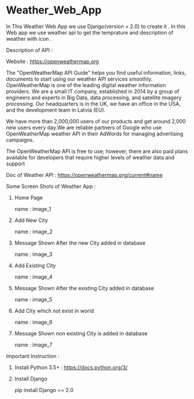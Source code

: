 # Weather_Web_App

In This Weather Web App we use Django(version = 2.0) to create it . In this Web app we use weather api to get the temprature and
description of weather with icon . 

Description of API :

Website : https://openweathermap.org

The "OpenWeatherMap API Guide" helps you find useful information, links, documents to start using our weather API services smoothly.
OpenWeatherMap is one of the leading digital weather information providers. We are a small IT company, established in 2014 by a group 
of engineers and experts in Big Data, data processing, and satellite imagery processing. Our headquarters is in the UK, we have an 
office in the USA, and the development team in Latvia (EU).

We have more than 2,000,000 users of our products and get around 2,000 new users every day.We are reliable partners of Google who use 
OpenWeatherMap weather API in their AdWords for managing advertising campaigns.

The OpenWeatherMap API is free to use; however, there are also paid plans available for developers that require higher levels of weather 
data and support


Doc of Weather API : https://openweathermap.org/current#name

Some Screen Shots of Weather App :

1. Home Page 

   name : image_1

2. Add New City

   name : image_2

3. Message Shown After the new City added in database

   name : image_3

4. Add Existing City

   name : image_4

5. Message Shown After the existing City added in database

   name : image_5

6. Add City which not exist in world 

   name : image_6

7. Message Shown non existing City is added in database

   name : image_7
   
   
   
Important Instruction :

1. Install Python 3.5+ : https://docs.python.org/3/

2. Install Django 

   pip install Django == 2.0
   
   



